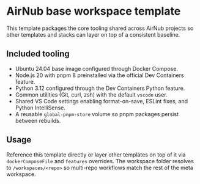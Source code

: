 # AirNub base workspace template

This template packages the core tooling shared across AirNub projects so other templates and stacks can layer on top of a consistent baseline.

## Included tooling

- Ubuntu 24.04 base image configured through Docker Compose.
- Node.js 20 with pnpm 8 preinstalled via the official Dev Containers feature.
- Python 3.12 configured through the Dev Containers Python feature.
- Common utilities (Git, curl, zsh) with the default `vscode` user.
- Shared VS Code settings enabling format-on-save, ESLint fixes, and Python IntelliSense.
- A reusable `global-pnpm-store` volume so pnpm packages persist between rebuilds.

## Usage

Reference this template directly or layer other templates on top of it via `dockerComposeFile` and `features` overrides. The workspace folder resolves to `/workspaces/<repo>` so multi-repo workflows match the rest of the meta workspace.
